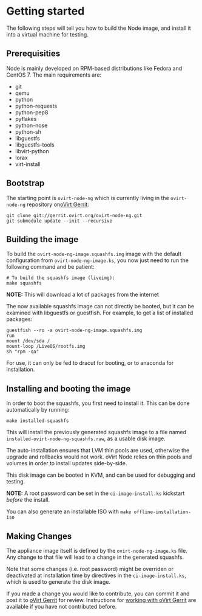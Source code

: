 # Getting started

The following steps will tell you how to build the Node image, and install it
into a virtual machine for testing.

## Prerequisities

Node is mainly developed on RPM-based distributions like Fedora and CentOS 7.
The main requirements are:

-   git
-   qemu
-   python
-   python-requests
-   python-pep8
-   pyflakes
-   python-nose
-   python-sh
-   libguestfs
-   libguestfs-tools
-   libvirt-python
-   lorax
-   virt-install

## Bootstrap

The starting point is `ovirt-node-ng` which is currently living in
the `ovirt-node-ng` repository on[oVirt Gerrit](http://gerrit.ovirt.org):

    git clone git://gerrit.ovirt.org/ovirt-node-ng.git
    git submodule update --init --recursive

## Building the image

To build the `ovirt-node-ng-image.squashfs.img` image with the default
configuration from `ovirt-node-ng-image.ks`, you now just need to run the
following command and be patient:

    # To build the squashfs image (liveimg):
    make squashfs

**NOTE:** This will download a lot of packages from the internet

The now available squashfs image can not directly be booted, but it can be
examined with libguestfs or guestfish. For example, to get a list of installed
packages:

    guestfish --ro -a ovirt-node-ng-image.squashfs.img
    run
    mount /dev/sda /
    mount-loop /LiveOS/rootfs.img
    sh "rpm -qa"

For use, it can only be fed to dracut for booting, or to anaconda for
installation.

## Installing and booting the image

In order to boot the squashfs, you first need to install it.
This can be done automatically by running:

    make installed-squashfs

This will install the previously generated squashfs image to a file named
`installed-ovirt-node-ng-squashfs.raw`, as a usable disk image.

The auto-installation ensures that LVM thin pools are used, otherwise the
upgrade and rollbacks would not work. oVirt Node relies on thin pools and
volumes in order to install updates side-by-side.

This disk image can be booted in KVM, and can be used for debugging and testing.

**NOTE:** A root password can be set in the
`ci-image-install.ks` kickstart _before_ the install.

You can also generate an installable ISO with `make offline-installation-iso`

## Making Changes

The appliance image itself is defined by the `ovirt-node-ng-image.ks`
file. Any change to that file will lead to a change in the generated squashfs.

Note that some changes (i.e. root password) might be overriden or deactivated
at installation time by directives in the `ci-image-install.ks`, which is used
to generate the disk image.

If you made a change you would like to contribute, you can commit it and post
it to [oVirt Gerrit](http://gerrit.ovirt.org) for review. Instructions for
[working with oVirt Gerrit](
  http://www.ovirt.org/develop/dev-process/working-with-gerrit/)
are available if you have not contributed before.
